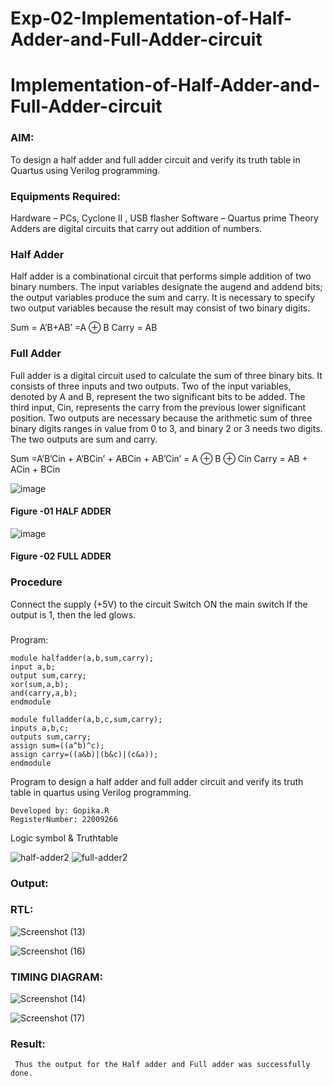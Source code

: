 # Exp-02-Implementation-of-Half-Adder-and-Full-Adder-circuit

# Implementation-of-Half-Adder-and-Full-Adder-circuit
### AIM:
To design a half adder and full adder circuit and verify its truth table in Quartus using Verilog programming.

### Equipments Required:
Hardware – PCs, Cyclone II , USB flasher
Software – Quartus prime
Theory
Adders are digital circuits that carry out addition of numbers.

### Half Adder
Half adder is a combinational circuit that performs simple addition of two binary numbers. The input variables designate the augend and addend bits; the output variables produce the sum and carry. It is necessary to specify two output variables because the result may consist of two binary digits.

Sum = A’B+AB’ =A ⊕ B Carry = AB

### Full Adder
Full adder is a digital circuit used to calculate the sum of three binary bits. It consists of three inputs and two outputs. Two of the input variables, denoted by A and B, represent the two significant bits to be added. The third input, Cin, represents the carry from the previous lower significant position. Two outputs are necessary because the arithmetic sum of three binary digits ranges in value from 0 to 3, and binary 2 or 3 needs two digits. The two outputs are sum and carry.

Sum =A’B’Cin + A’BCin’ + ABCin + AB’Cin’ = A ⊕ B ⊕ Cin Carry = AB + ACin + BCin

 ![image](https://user-images.githubusercontent.com/36288975/163552156-a13e5a56-c638-4110-97d9-8896907c8d25.png)

#### Figure -01 HALF ADDER 


![image](https://user-images.githubusercontent.com/36288975/163552057-b3547877-6d07-45b4-b7e0-bcfebfad9e1d.png)

#### Figure -02 FULL ADDER 

### Procedure

Connect the supply (+5V) to the circuit
Switch ON the main switch
If the output is 1, then the led glows.
### 
Program:
```
module halfadder(a,b,sum,carry);
input a,b;
output sum,carry;
xor(sum,a,b);
and(carry,a,b);
endmodule
```

```
module fulladder(a,b,c,sum,carry);
inputs a,b,c;
outputs sum,carry;
assign sum=((a^b)^c);
assign carry=((a&b)|(b&c)|(c&a));
endmodule
```

Program to design a half adder and full adder circuit and verify its truth table in quartus using Verilog programming.
```
Developed by: Gopika.R
RegisterNumber: 22009266
```

Logic symbol & Truthtable

![half-adder2](https://user-images.githubusercontent.com/122762773/214617065-cba1d22c-bb6f-40f9-9045-26fbdae550c5.png)
![full-adder2](https://user-images.githubusercontent.com/122762773/214617416-2262485f-eedf-456f-b674-7fa074270292.png)


### Output:
### RTL:
![Screenshot (13)](https://user-images.githubusercontent.com/122762773/214617609-f8418557-71a3-479f-a3b8-ec42a29ddba1.png)


![Screenshot (16)](https://user-images.githubusercontent.com/122762773/214617794-8307f2b9-3ef3-454f-bf23-5923f7f9ca47.png)



### TIMING DIAGRAM:

![Screenshot (14)](https://user-images.githubusercontent.com/122762773/214618118-41d8584d-5724-4611-8694-74cbee63608d.png)


![Screenshot (17)](https://user-images.githubusercontent.com/122762773/214618185-ce16d3a3-7e6e-4bb2-8a3c-efd464e4ee7b.png) 

### Result:
     Thus the output for the Half adder and Full adder was successfully done.
